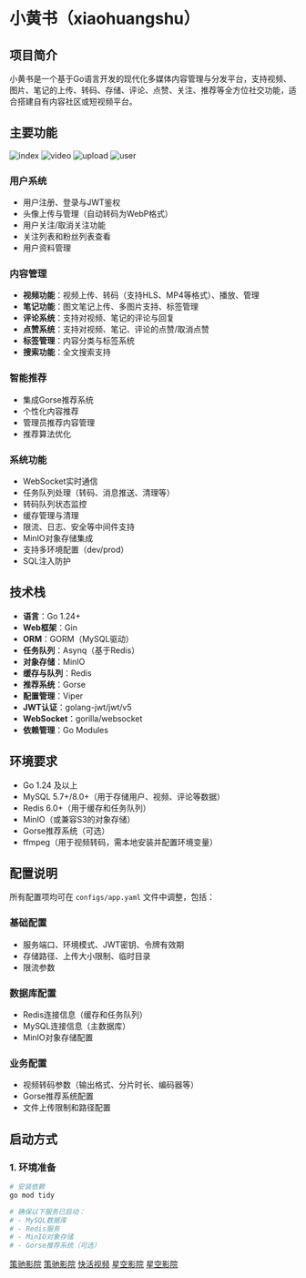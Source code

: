 # 小黄书（xiaohuangshu）

## 项目简介
小黄书是一个基于Go语言开发的现代化多媒体内容管理与分发平台，支持视频、图片、笔记的上传、转码、存储、评论、点赞、关注、推荐等全方位社交功能，适合搭建自有内容社区或短视频平台。

## 主要功能
![index](https://github.com/user-attachments/assets/e55e0f33-1647-4b21-acde-ca492a4bd17d)
![video](https://github.com/user-attachments/assets/c1d87368-8560-41c2-b5db-3df16aeb612d)
![upload](https://github.com/user-attachments/assets/339e813f-5c31-40fc-b3ce-87b8106f3941)
![user](https://github.com/user-attachments/assets/f51fa5cc-e9ce-4810-91cb-ad2ccbf0c723)

### 用户系统
- 用户注册、登录与JWT鉴权
- 头像上传与管理（自动转码为WebP格式）
- 用户关注/取消关注功能
- 关注列表和粉丝列表查看
- 用户资料管理

### 内容管理
- **视频功能**：视频上传、转码（支持HLS、MP4等格式）、播放、管理
- **笔记功能**：图文笔记上传、多图片支持、标签管理
- **评论系统**：支持对视频、笔记的评论与回复
- **点赞系统**：支持对视频、笔记、评论的点赞/取消点赞
- **标签管理**：内容分类与标签系统
- **搜索功能**：全文搜索支持

### 智能推荐
- 集成Gorse推荐系统
- 个性化内容推荐
- 管理员推荐内容管理
- 推荐算法优化

### 系统功能
- WebSocket实时通信
- 任务队列处理（转码、消息推送、清理等）
- 转码队列状态监控
- 缓存管理与清理
- 限流、日志、安全等中间件支持
- MinIO对象存储集成
- 支持多环境配置（dev/prod）
- SQL注入防护

## 技术栈
- **语言**：Go 1.24+
- **Web框架**：Gin
- **ORM**：GORM（MySQL驱动）
- **任务队列**：Asynq（基于Redis）
- **对象存储**：MinIO
- **缓存与队列**：Redis
- **推荐系统**：Gorse
- **配置管理**：Viper
- **JWT认证**：golang-jwt/jwt/v5
- **WebSocket**：gorilla/websocket
- **依赖管理**：Go Modules

## 环境要求
- Go 1.24 及以上
- MySQL 5.7+/8.0+（用于存储用户、视频、评论等数据）
- Redis 6.0+（用于缓存和任务队列）
- MinIO（或兼容S3的对象存储）
- Gorse推荐系统（可选）
- ffmpeg（用于视频转码，需本地安装并配置环境变量）

## 配置说明
所有配置项均可在 `configs/app.yaml` 文件中调整，包括：

### 基础配置
- 服务端口、环境模式、JWT密钥、令牌有效期
- 存储路径、上传大小限制、临时目录
- 限流参数

### 数据库配置
- Redis连接信息（缓存和任务队列）
- MySQL连接信息（主数据库）
- MinIO对象存储配置

### 业务配置
- 视频转码参数（输出格式、分片时长、编码器等）
- Gorse推荐系统配置
- 文件上传限制和路径配置

## 启动方式

### 1. 环境准备
```bash
# 安装依赖
go mod tidy

# 确保以下服务已启动：
# - MySQL数据库
# - Redis服务
# - MinIO对象存储
# - Gorse推荐系统（可选）
```

<a href="https://ccyy12.com/" target="_blank">策驰影院</a>
<a href="https://ccyy10.com/" target="_blank">策驰影院</a>
<a href="https://khsp.buzz/" target="_blank">快活视频</a>
<a href="https://xkyy11.com/" target="_blank">星空影院</a>
<a href="https://xkyy10.com/" target="_blank">星空影院</a>
